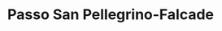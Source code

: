 ---
name: Falcade
title: Passo San Pellegrino-Falcade
region: Trentino-Alto Adige
country: Italy
group: Val di Fassa
---